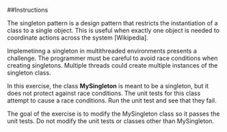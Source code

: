 ##Instructions
  <p>
The singleton pattern is a design pattern that restricts the instantiation of a class to a single object. This is useful when exactly one object is needed to coordinate actions across the system [Wikipedia].
  <p>
Implemetinng a singleton in multithreaded environments presents a challenge. The programmer must be careful to avoid race conditions when creating singletons. Multiple threads could create multiple instances of the singleton class.
  <p>
In this exercise, the class <b>MySingleton</b> is meant to be a singleton, but it does not protect against race conditions. The unit tests for this class attempt to cause a race conditions. Run the unit test and see that they fail.
  <p>
The goal of the exercise is to modify the MySingleton class so it passes the unit tests. Do not modify the unit tests or classes other than MySingleton.
